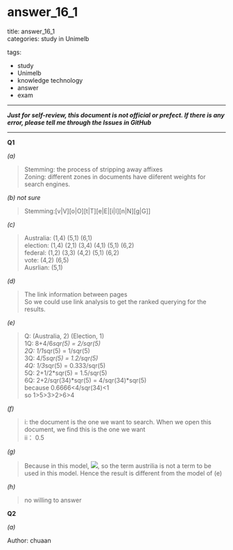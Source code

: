 # answer\_16\_1  

title: answer\_16\_1  
categories: study in Unimelb

tags:  
- study  
- Unimelb  
- knowledge technology  
- answer  
- exam  


---

***Just for self-review, this document is not official or prefect. If there is any error, please tell me through the Issues in GitHub***

---

**Q1**

*(a)*
>Stemming: the process of stripping away affixes  
>Zoning: different zones in documents have diiferent weights for search engines.  

*(b) not sure*
>Stemming:[v|V][o|O][t|T][e|E|[i|I][n|N][g|G]]  

*(c)*
>Australia: (1,4) (5,1) (6,1)  
>election: (1,4) (2,1) (3,4) (4,1) (5,1) (6,2)  
>federal: (1,2) (3,3) (4,2) (5,1) (6,2)  
>vote: (4,2) (6,5)  
>Ausrlian: (5,1)

*(d)*
>The link information between pages  
>So we could use link analysis to get the ranked querying for the results.

*(e)*
>Q: (Australia, 2) (Election, 1)  
>1Q: 8+4/6*sqr(5) = 2/sqr(5)  
>2Q: 1/1*sqr(5) = 1/sqr(5)  
>3Q: 4/5*sqr(5) = 1.2/sqr(5)  
>4Q: 1/3*sqr(5) = 0.333/sqr(5)  
>5Q: 2+1/2*sqr(5) = 1.5/sqr(5)  
>6Q: 2+2/sqr(34)*sqr(5) = 4/sqr(34)*sqr(5)  
>because 0.6666<4/sqr(34)<1  
>so 1>5>3>2>6>4

*(f)*
>i: the document is the one we want to search. When we open this document, we find this is the one we want  
>ii： 0.5

*(g)*
>Because in this model, <img src="http://chart.googleapis.com/chart?cht=tx&chl=\small w_{q,Aus}=0,w_{q,Ele}=1" style="border:none;">, so the term austrilia is not a term to be used in this model. Hence the result is different from the model of (e)

*(h)*
> no willing to answer

**Q2**

*(a)*
>



Author: chuaan